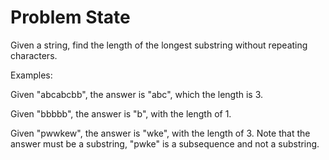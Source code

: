 Problem State
=============

Given a string, find the length of the longest substring without repeating characters.

Examples:

Given "abcabcbb", the answer is "abc", which the length is 3.

Given "bbbbb", the answer is "b", with the length of 1.

Given "pwwkew", the answer is "wke", with the length of 3. Note that the answer must be a substring, "pwke" is a subsequence and not a substring.
